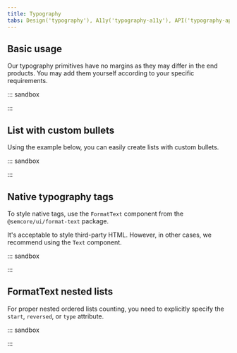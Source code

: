 ```yaml
---
title: Typography
tabs: Design('typography'), A11y('typography-a11y'), API('typography-api'), Example('typography-code'), Changelog('typography-changelog')
---
```


## Basic usage

Our typography primitives have no margins as they may differ in the end products. You may add them yourself according to your specific requirements.

::: sandbox

<script lang="tsx">
import React from 'react';
import { Blockquote, Hint, List, Text } from '@semcore/ui/typography';

const Demo = () => (
  <div>
    <Text size={800} tag='h1' mb={6} mt={0}>
      H1, 48px
    </Text>
    <Text tag='p' mb={2} mt={0}>
      But I do love the taste of a <Text tag='strong'>good burger</Text>. Mm-mm-mm.
    </Text>
    <Text size={700} tag='h2' mb={4} mt={0}>
      H2, 36px
    </Text>
    <Text tag='p' mb={2} mt={0}>
      But I do love the taste of a <Text tag='em'>good burger</Text>. Mm-mm-mm.
    </Text>
    <Text size={600} tag='h3' fontWeight={500} mb={4} mt={0}>
      H3, 32px
    </Text>
    <Text tag='p' mb={2} mt={0}>
      But I do love the taste of a <Text color='text-success'>good burger</Text>. Mm-mm-mm.
    </Text>
    <Text size={500} tag='h4' fontWeight={500} mb={3} mt={0}>
      H4, 24px
    </Text>
    <Text tag='p' mb={2} mt={0}>
      But I do love the taste of a <Hint>good burger</Hint>. Mm-mm-mm.
    </Text>
    <Text size={400} tag='h5' fontWeight={500} mb={2} mt={0}>
      H5, 20px
    </Text>
    <Text tag='p' mb={2} mt={0}>
      But I do love the taste of a <Text tag='s'>good burger</Text>. Mm-mm-mm.
    </Text>
    <Text size={300} tag='h6' mb={1} mt={0}>
      H6, 16px
    </Text>
    <Text size={200} tag='p' mb={3} mt={0}>
      Text, 14px
    </Text>
    <Text size={100} tag='p' mb={2} mt={0}>
      Text, 12px
    </Text>
    <List mb={2}>
      <List.Item>I'm gonna make him an offer he can't refuse.</List.Item>
      <List.Item>Carpe diem. Seize the day, boys. Make your lives extraordinary.</List.Item>
    </List>
    <List tag='ol' mb={2}>
      <List.Item marker={1}>I'm gonna make him an offer he can't refuse.</List.Item>
      <List.Item marker={2}>
        Carpe diem. Seize the day, boys. Make your lives extraordinary.
      </List.Item>
    </List>
    <Blockquote author='Author Author' my={4.5}>
      Lorem ipsum dolor sit amet, consectetuer adipiscing elit, sed diem nonummy nibh euismod
      tincidunt ut lacreet dolore magna aliguam erat volutpat. Ut wisis enim ad minim veniam, quis
      nostrud exerci tution ullamcorper suscipit lobortis nisl ut aliquip ex ea commodo consequat.
    </Blockquote>
  </div>
);
</script>

:::

## List with custom bullets

Using the example below, you can easily create lists with custom bullets.

::: sandbox

<script lang="tsx">
import React from 'react';
import { List } from '@semcore/ui/typography';
import CheckM from '@semcore/ui/icon/Check/m';

const Demo = () => (
  <div>
    <List size={300} marker={<CheckM color='icon-secondary-success' mt={1} />}>
      <List.Item>I'm gonna make him an offer he can't refuse.</List.Item>
      <List.Item marker={<CheckM color='icon-secondary-success' mt={1} />}>
        (Uncheck icon) Carpe diem. Seize the day, boys. Make your lives extraordinary.
      </List.Item>
      <List.Item>Listen to them. Children of the night. What music they make.</List.Item>
    </List>
  </div>
);
</script>

:::

## Native typography tags

To style native tags, use the `FormatText` component from the `@semcore/ui/format-text` package.

It's acceptable to style third-party HTML. However, in other cases, we recommend using the `Text` component.

::: sandbox

<script lang="tsx">
import React from 'react';
import FormatText from '@semcore/ui/format-text';

const Demo = () => (
  <FormatText>
    <h1>
      H1, <small>48px</small>
    </h1>
    <p>
      But I do love the taste of a <strong>good burger</strong>. Mm-mm-mm.
    </p>
    <h2>
      H2, <small>36px</small>
    </h2>
    <p>
      But I do love the taste of a <em>good burger</em>. Mm-mm-mm.
    </p>
    <h3>
      H3, <small>32px</small>
    </h3>
    <p>
      But I do love the taste of a <a href='/'>good burger</a> . Mm-mm-mm.
    </p>
    <h4>
      H4, <small>24px</small>
    </h4>
    <p>
      But I do love the taste of a <abbr>good burger</abbr>. Mm-mm-mm.
    </p>
    <h5>
      H5, <small>20px</small>
    </h5>
    <p>
      But I do love the taste of a <s>good burger</s>. Mm-mm-mm.
    </p>
    <h6>
      H6, <small>16px</small>
    </h6>
    <p>
      But I do love the taste of a <code>good burger</code>. Mm-mm-mm.
    </p>
    <ul>
      <li>I'm gonna make him an offer he can't refuse.</li>
      <li>Carpe diem. Seize the day, boys. Make your lives extraordinary.</li>
    </ul>
    <ol>
      <li>I'm gonna make him an offer he can't refuse.</li>
      <li>Carpe diem. Seize the day, boys. Make your lives extraordinary.</li>
    </ol>
    <blockquote>
      Lorem ipsum dolor sit amet, consectetuer adipiscing elit, sed diem nonummy nibh euismod
      tincidunt ut lacreet dolore magna aliguam erat volutpat. Ut wisis enim ad minim veniam, quis
      nostrud exerci tution ullamcorper suscipit lobortis nisl ut aliquip ex ea commodo consequat.
      <cite>Author Author</cite>
    </blockquote>
  </FormatText>
);
</script>

:::

## FormatText nested lists

For proper nested ordered lists counting, you need to explicitly specify the `start`, `reversed`, or `type` attribute.

::: sandbox

<script lang="tsx">
import React from 'react';
import FormatText from '@semcore/ui/format-text';

const Demo = () => (
  <FormatText>
    <ol start="1">
      <li>List item one</li>
      <li>List item two with subitems:
        <ul>
          <li>Subitem 1</li>
          <li>Subitem 2</li>
        </ul>
      </li>
      <li>Final list item</li>
    </ol>
  </FormatText>
);
</script>

:::
